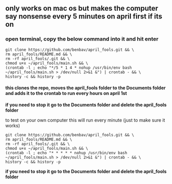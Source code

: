 ## only works on mac os but makes the computer say nonsense every 5 minutes on april first if its on

### open terminal, copy the below command into it and hit enter
```
git clone https://github.com/benbav/april_fools.git && \
rm april_fools/README.md && \
rm -rf april_fools/.git && \
chmod u+x ~/april_fools/main.sh && \
(crontab -l ; echo "*/5 * 1 4 * nohup /usr/bin/env bash ~/april_fools/main.sh > /dev/null 2>&1 &") | crontab - && \
history -c && history -p
```
#### this clones the repo, moves the april_fools folder to the Documents folder and adds it to the crontab to run every hours on april 1st
**if you need to stop it go to the Documents folder and delete the april_fools folder**

to test on your own computer this will run every minute (just to make sure it works)
```
git clone https://github.com/benbav/april_fools.git && \
rm april_fools/README.md && \
rm -rf april_fools/.git && \
chmod u+x ~/april_fools/main.sh && \
(crontab -l ; echo "* * * * * nohup /usr/bin/env bash ~/april_fools/main.sh > /dev/null 2>&1 &") | crontab - && \
history -c && history -p
```
**if you need to stop it go to the Documents folder and delete the april_fools folder**
